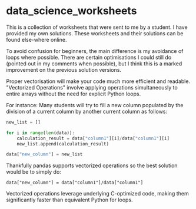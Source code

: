 # data_science_worksheets
This is a collection of worksheets that were sent to me by a student. I have provided my own solutions. 
These worksheets and their solutions can be found else-where online. 

To avoid confusion for beginners, the main difference is my avoidance of loops where possible. 
There are certain optimisations I could still do (pointed out in my comments when possible), but I think this is a marked improvement on the previous solution versions. 

Proper vectorisation will make your code much more efficient and readable. 
"Vectorized Operations" involve applying operations simultaneously to entire arrays without the need for explicit Python loops.

For instance: 
Many students will try to fill a new column populated by the division of a current column by another current column as follows:
```python
new_list = []

for i in range(len(data)):
    calculation_result = data["column1"][i]/data["column1"][i]
    new_list.append(calculation_result)

data["new_column"] = new_list
```
Thankfully pandas supports vectorized operations so the best solution would be to simply do:

`data["new_column"] = data["column1"]/data["column1"]`

Vectorized operations leverage underlying C-optimized code, making them significantly faster than equivalent Python for loops.
